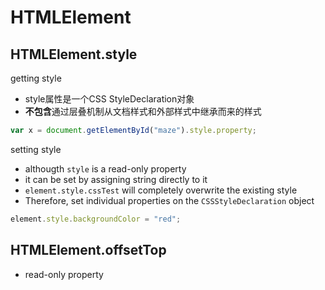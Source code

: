 # HTMLElement

## HTMLElement.style

getting style

- style属性是一个CSS StyleDeclaration对象
- **不包含**通过层叠机制从文档样式和外部样式中继承而来的样式

```javascript
var x = document.getElementById("maze").style.property;
```

setting style

- althougth `style` is a read-only property
- it can be set by assigning string directly to it
- `element.style.cssTest` will completely overwrite the existing style
- Therefore, set individual properties on the `CSSStyleDeclaration` object

```js
element.style.backgroundColor = "red";
```

## HTMLElement.offsetTop

- read-only property